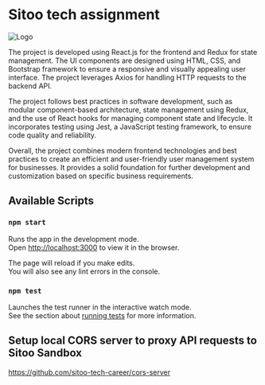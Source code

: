 # Sitoo tech assignment
![Logo](https://images.teamtailor-cdn.com/images/s3/teamtailor-production/gallery_picture-v6/image_uploads/220d6762-f74f-430d-b979-aa713fc7a119/original.png)

The project is developed using React.js for the frontend and Redux for state management. The UI components are designed using HTML, CSS, and Bootstrap framework to ensure a responsive and visually appealing user interface. The project leverages Axios for handling HTTP requests to the backend API.

The project follows best practices in software development, such as modular component-based architecture, state management using Redux, and the use of React hooks for managing component state and lifecycle. It incorporates testing using Jest, a JavaScript testing framework, to ensure code quality and reliability.

Overall, the project combines modern frontend technologies and best practices to create an efficient and user-friendly user management system for businesses. It provides a solid foundation for further development and customization based on specific business requirements.

## Available Scripts
### `npm start`

Runs the app in the development mode.\
Open [http://localhost:3000](http://localhost:3000) to view it in the browser.

The page will reload if you make edits.\
You will also see any lint errors in the console.

### `npm test`

Launches the test runner in the interactive watch mode.\
See the section about [running tests](https://facebook.github.io/create-react-app/docs/running-tests) for more information.

## Setup local CORS server to proxy API requests to Sitoo Sandbox

https://github.com/sitoo-tech-career/cors-server


